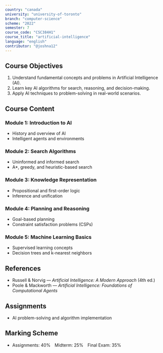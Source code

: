 ```yaml
---
country: "canada"
university: "university-of-toronto"
branch: "computer-science"
scheme: "2022"
semester: 7
course_code: "CSC384H1"
course_title: "artificial-intelligence"
language: "english"
contributor: "@joshna12"
---
```


## Course Objectives

1. Understand fundamental concepts and problems in Artificial Intelligence (AI).
2. Learn key AI algorithms for search, reasoning, and decision-making.
3. Apply AI techniques to problem-solving in real-world scenarios.

## Course Content

### Module 1: Introduction to AI

- History and overview of AI
- Intelligent agents and environments

### Module 2: Search Algorithms

- Uninformed and informed search
- A\*, greedy, and heuristic-based search

### Module 3: Knowledge Representation

- Propositional and first-order logic
- Inference and unification

### Module 4: Planning and Reasoning

- Goal-based planning
- Constraint satisfaction problems (CSPs)

### Module 5: Machine Learning Basics

- Supervised learning concepts
- Decision trees and k-nearest neighbors

## References

- Russell & Norvig — _Artificial Intelligence: A Modern Approach_ (4th ed.)
- Poole & Mackworth — _Artificial Intelligence: Foundations of Computational Agents_

## Assignments

- AI problem-solving and algorithm implementation

## Marking Scheme

- Assignments: 40% Midterm: 25% Final Exam: 35%

